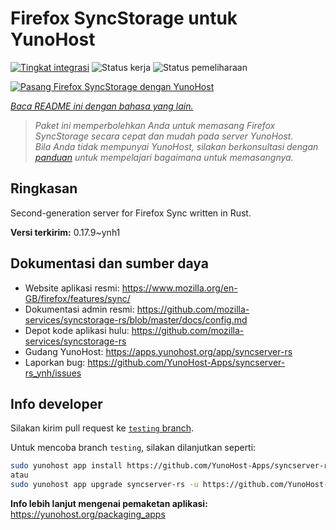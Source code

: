 <!--
N.B.: README ini dibuat secara otomatis oleh <https://github.com/YunoHost/apps/tree/master/tools/readme_generator>
Ini TIDAK boleh diedit dengan tangan.
-->

# Firefox SyncStorage untuk YunoHost

[![Tingkat integrasi](https://dash.yunohost.org/integration/syncserver-rs.svg)](https://ci-apps.yunohost.org/ci/apps/syncserver-rs/) ![Status kerja](https://ci-apps.yunohost.org/ci/badges/syncserver-rs.status.svg) ![Status pemeliharaan](https://ci-apps.yunohost.org/ci/badges/syncserver-rs.maintain.svg)

[![Pasang Firefox SyncStorage dengan YunoHost](https://install-app.yunohost.org/install-with-yunohost.svg)](https://install-app.yunohost.org/?app=syncserver-rs)

*[Baca README ini dengan bahasa yang lain.](./ALL_README.md)*

> *Paket ini memperbolehkan Anda untuk memasang Firefox SyncStorage secara cepat dan mudah pada server YunoHost.*  
> *Bila Anda tidak mempunyai YunoHost, silakan berkonsultasi dengan [panduan](https://yunohost.org/install) untuk mempelajari bagaimana untuk memasangnya.*

## Ringkasan

Second-generation server for Firefox Sync written in Rust.


**Versi terkirim:** 0.17.9~ynh1
## Dokumentasi dan sumber daya

- Website aplikasi resmi: <https://www.mozilla.org/en-GB/firefox/features/sync/>
- Dokumentasi admin resmi: <https://github.com/mozilla-services/syncstorage-rs/blob/master/docs/config.md>
- Depot kode aplikasi hulu: <https://github.com/mozilla-services/syncstorage-rs>
- Gudang YunoHost: <https://apps.yunohost.org/app/syncserver-rs>
- Laporkan bug: <https://github.com/YunoHost-Apps/syncserver-rs_ynh/issues>

## Info developer

Silakan kirim pull request ke [`testing` branch](https://github.com/YunoHost-Apps/syncserver-rs_ynh/tree/testing).

Untuk mencoba branch `testing`, silakan dilanjutkan seperti:

```bash
sudo yunohost app install https://github.com/YunoHost-Apps/syncserver-rs_ynh/tree/testing --debug
atau
sudo yunohost app upgrade syncserver-rs -u https://github.com/YunoHost-Apps/syncserver-rs_ynh/tree/testing --debug
```

**Info lebih lanjut mengenai pemaketan aplikasi:** <https://yunohost.org/packaging_apps>
